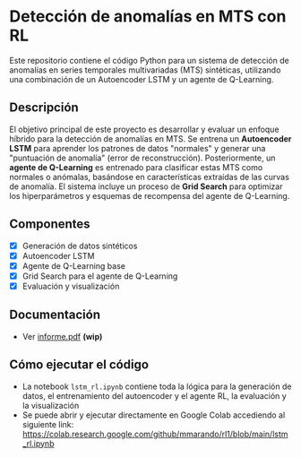 # Detección de anomalías en MTS con RL

Este repositorio contiene el código Python para un sistema de detección de anomalías en series temporales multivariadas (MTS) sintéticas, utilizando una combinación de un Autoencoder LSTM y un agente de Q-Learning.

## Descripción

El objetivo principal de este proyecto es desarrollar y evaluar un enfoque híbrido para la detección de anomalías en MTS.
Se entrena un **Autoencoder LSTM** para aprender los patrones de datos "normales" y generar una "puntuación de anomalía" (error de reconstrucción).
Posteriormente, un **agente de Q-Learning** es entrenado para clasificar estas MTS como normales o anómalas, basándose en características extraídas de las curvas de anomalía.
El sistema incluye un proceso de **Grid Search** para optimizar los hiperparámetros y esquemas de recompensa del agente de Q-Learning.

## Componentes

- [x] Generación de datos sintéticos
- [x] Autoencoder LSTM
- [x] Agente de Q-Learning base
- [x] Grid Search para el agente de Q-Learning
- [x] Evaluación y visualización

## Documentación

* Ver [informe.pdf](docs/informe.pdf) **(wip)**

## Cómo ejecutar el código

* La notebook `lstm_rl.ipynb` contiene toda la lógica para la generación de datos, el entrenamiento del autoencoder y el agente RL, la evaluación y la visualización
* Se puede abrir y ejecutar directamente en Google Colab accediendo al siguiente link: <https://colab.research.google.com/github/mmarando/rl1/blob/main/lstm_rl.ipynb>
